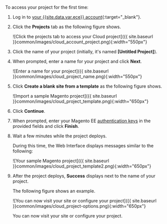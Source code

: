 <div markdown="1">

To access your project for the first time:

1.  Log in to [your {{site.data.var.ece}} account](https://accounts.magento.cloud){:target="_blank"}.
2.  Click the **Projects** tab as the following figure shows.

	![Click the projects tab to access your Cloud project]({{ site.baseurl }}common/images/cloud_account_project.png){:width="550px"}

3.  Click the name of your project (initially, it's named **[Untitled Project]**).
2.  When prompted, enter a name for your project and click **Next**.

	![Enter a name for your project]({{ site.baseurl }}common/images/cloud_project_name.png){:width="550px"}

3.  Click **Create a blank site from a template** as the following figure shows.

	![Import a sample Magento project]({{ site.baseurl }}common/images/cloud_project_template.png){:width="650px"}

4.  Click **Continue**.
5.  When prompted, enter your Magento EE [authentication keys]({{page.baseurl}}install-gde/prereq/connect-auth.html) in the provided fields and click **Finish**.
6.  Wait a few minutes while the project deploys.

	During this time, the Web Interface displays messages similar to the following:

	![Your sample Magento project]({{ site.baseurl }}common/images/cloud_project_template2.png){:width="650px"}

7.  After the project deploys, **Success** displays next to the name of your project.

	The following figure shows an example.

	![You can now visit your site or configure your project]({{ site.baseurl }}common/images/cloud_project-options.png){:width="650px"}

	You can now visit your site or configure your project.
